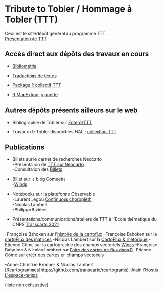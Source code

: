 # Tribute to Tobler / Hommage à Tobler (TTT)

Ceci est le site/dépôt général du programme TTT. </br>
[Présentation de TTT](https://geoflowiz.hypotheses.org/ttt-tribute-to-tobler) 

## Accès direct aux dépôts des travaux en cours

- [Bibliométrie](https://github.com/tributetotobler/traductions)

- [Traductions de textes](https://github.com/tributetotobler/traductions)

- [Package R collectif TTT](https://github.com/tributetotobler/ttt)

- [R MapExtrud](https://github.com/neocarto/mapextrud), [vignette](https://neocarto.github.io/mapextrud/vignettes/how-to-build-extruded-maps.html)


## Autres dépôts présents ailleurs sur le web

- Bibliographie de Tobler sur [Zotero/TTT](http://www.zotero.org) </br>

- Travaux de Tobler disponibles HAL : [collection TTT](https://tel.archives-ouvertes.fr/TTT/)

## Publications

- Billets sur le carnet de recherches Neocarto </br>
-Présentation de [TTT sur Neocarto](https://neocarto.hypotheses.org/ttt-tobler) </br>
-Consultation des [Billets](https://neocarto.hypotheses.org/category/tribute-to-tobler)

- Billet sur le blog Comeetie </br>
-[Winds](https://www.comeetie.fr/galerie/wind/)

- Notebooks sur la plateforme Observable </br>
-Laurent Jegou [Continuous choropleth](https://observablehq.com/@ljegou/ttt-continuous-choropleth) </br>
-Nicolas Lambert      </br>
-Philippe Rivière     </br>

- Présentations/communications/ateliers de TTT à l'Ecole thématique du CNRS [Transcarto 2021](https://github.com/transcarto)

-Françoise Bahoken sur l'[histoire de la cartoflux](https://bit.ly/3Grg9I6)
-Françoise Bahoken sur la [cartoFlux des matrices](https://bit.ly/3ErFS1z)
-Nicolas Lambert sur la [CartoFlux & rhetorique](https://transcarto.github.io/rflows/presentations/CartoFlux.html#1)
-Etienne Côme sur la cartographie des champs vectoriels [Winds](https://transcarto.github.io/rflows/presentations/CartoWinds/TTT_comeetie.html)
-Françoise Bahoken & Nicolas Lambert sur [Faire des cartes de flux dans R](https://transcarto.github.io/rflows/TRANSCARTO_flows.html)
-Etienne Côme sur créér des cartes en champs vectoriels

-Anne-Christine Bronner & Nicolas Lambert [Rcartogrammes]https://github.com/transcarto/rcartograms)
-Alain l'Hostis [L'espace-temps](https://github.com/transcarto/espace-temps)

(liste non exhaustive)
